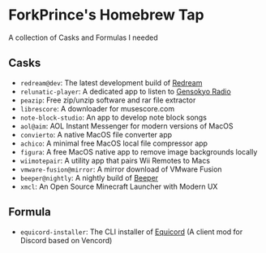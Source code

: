 # ForkPrince's Homebrew Tap

A collection of Casks and Formulas I needed

## Casks

- `redream@dev`: The latest development build of [Redream](https://redream.io/)
- `relunatic-player`: A dedicated app to listen to [Gensokyo Radio](https://gensokyoradio.net/)
- `peazip`: Free zip/unzip software and rar file extractor
- `librescore`: A downloader for musescore.com
- `note-block-studio`: An app to develop note block songs
- `aol@aim`: AOL Instant Messenger for modern versions of MacOS
- `convierto`: A native MacOS file converter app
- `achico`: A minimal free MacOS local file compressor app
- `figura`: A free MacOS native app to remove image backgrounds locally
- `wiimotepair`: A utility app that pairs Wii Remotes to Macs
- `vmware-fusion@mirror`: A mirror download of VMware Fusion
- `beeper@nightly`: A nightly build of [Beeper](https://www.beeper.com/)
- `xmcl`: An Open Source Minecraft Launcher with Modern UX

## Formula

- `equicord-installer`: The CLI installer of [Equicord](https://github.com/Equicord/Equicord) (A client mod for Discord based on Vencord)
